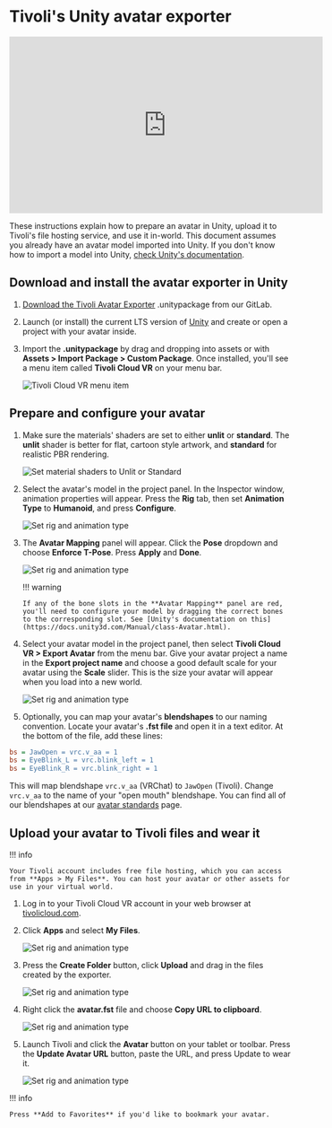 # Tivoli's Unity avatar exporter

<iframe width="560" height="315" src="https://www.youtube.com/embed/ywNXxd35Lzg" frameborder="0" allow="accelerometer; autoplay; encrypted-media; gyroscope; picture-in-picture" allowfullscreen></iframe>

These instructions explain how to prepare an avatar in Unity, upload it to Tivoli's file hosting service, and use it in-world. This document assumes you already have an avatar model imported into Unity. If you don't know how to import a model into Unity, [check Unity's documentation](https://docs.unity3d.com/Manual/HOWTO-importObject.html).

## Download and install the avatar exporter in Unity

1. [Download the Tivoli Avatar Exporter](https://git.tivolicloud.com/tivolicloud/unity-avatar-exporter/-/releases) .unitypackage from our GitLab.

2. Launch (or install) the current LTS version of [Unity](https://unity3d.com/get-unity/download) and create or open a project with your avatar inside.

3. Import the **.unitypackage** by drag and dropping into assets or with **Assets > Import Package > Custom Package**. Once installed, you'll see a menu item called **Tivoli Cloud VR** on your menu bar.

    ![Tivoli Cloud VR menu item](unity-avatar-exporter/tivoli-unity-exporter-1.jpg)

## Prepare and configure your avatar

1.  Make sure the materials' shaders are set to either **unlit** or **standard**. The **unlit** shader is better for flat, cartoon style artwork, and **standard** for realistic PBR rendering.

    ![Set material shaders to Unlit or Standard](unity-avatar-exporter/tivoli-unity-exporter-2.jpg)

2.  Select the avatar's model in the project panel. In the Inspector window, animation properties will appear. Press the **Rig** tab, then set **Animation Type** to **Humanoid**, and press **Configure**.

    ![Set rig and animation type](unity-avatar-exporter/tivoli-unity-exporter-4.jpg)

3.  The **Avatar Mapping** panel will appear. Click the **Pose** dropdown and choose **Enforce T-Pose**. Press **Apply** and **Done**.

    ![Set rig and animation type](unity-avatar-exporter/tivoli-unity-exporter-5-b.jpg)

    !!! warning

        If any of the bone slots in the **Avatar Mapping** panel are red, you'll need to configure your model by dragging the correct bones to the corresponding slot. See [Unity's documentation on this](https://docs.unity3d.com/Manual/class-Avatar.html).

4.  Select your avatar model in the project panel, then select **Tivoli Cloud VR > Export Avatar** from the menu bar. Give your avatar project a name in the **Export project name** and choose a good default scale for your avatar using the **Scale** slider. This is the size your avatar will appear when you load into a new world.

    ![Set rig and animation type](unity-avatar-exporter/tivoli-unity-exporter-6.jpg)

5.  Optionally, you can map your avatar's **blendshapes** to our naming convention. Locate your avatar's **.fst file** and open it in a text editor. At the bottom of the file, add these lines:

```ini
bs = JawOpen = vrc.v_aa = 1
bs = EyeBlink_L = vrc.blink_left = 1
bs = EyeBlink_R = vrc.blink_right = 1
```

This will map blendshape `vrc.v_aa` (VRChat) to `JawOpen` (Tivoli). Change `vrc.v_aa` to the name of your "open mouth" blendshape. You can find all of our blendshapes at our [avatar standards](avatar-standards.md) page.

## Upload your avatar to Tivoli files and wear it

!!! info

    Your Tivoli account includes free file hosting, which you can access from **Apps > My Files**. You can host your avatar or other assets for use in your virtual world.

1. Log in to your Tivoli Cloud VR account in your web browser at [tivolicloud.com](https://tivolicloud.com).

2. Click **Apps** and select **My Files**.

    ![Set rig and animation type](unity-avatar-exporter/tivoli-unity-exporter-7.jpg)

3. Press the **Create Folder** button, click **Upload** and drag in the files created by the exporter.

    ![Set rig and animation type](unity-avatar-exporter/tivoli-unity-exporter-8.jpg)

4. Right click the **avatar.fst** file and choose **Copy URL to clipboard**.

    ![Set rig and animation type](unity-avatar-exporter/tivoli-unity-exporter-9.jpg)

5. Launch Tivoli and click the **Avatar** button on your tablet or toolbar. Press the **Update Avatar URL** button, paste the URL, and press Update to wear it.

    ![Set rig and animation type](unity-avatar-exporter/tivoli-unity-exporter-10.jpg)

!!! info

    Press **Add to Favorites** if you'd like to bookmark your avatar.
